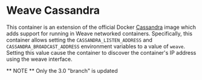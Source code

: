 # Weave Cassandra

This container is an extension of the official Docker [Cassandra](https://hub.docker.com/_/cassandra/) image which adds support for running in Weave networked containers.
Specifically, this container allows setting the `CASSANDRA_LISTEN_ADDRESS` and `CASSANDRA_BROADCAST_ADDRESS` environment variables to a value of `weave`.
Setting this value cause the container to discover the container's IP address using the weave interface.

** NOTE **
Only the 3.0 "branch" is updated
